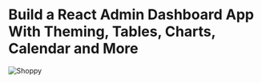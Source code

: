 # Build a React Admin Dashboard App With Theming, Tables, Charts, Calendar and More
![Shoppy](https://i.ibb.co/W6g39w3/image.png)

